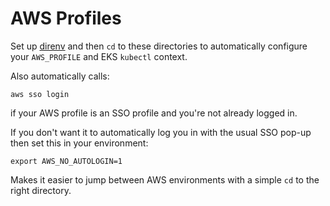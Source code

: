 # AWS Profiles

Set up [direnv](https://github.com/HariSekhon/Knowledge-Base/blob/main/direnv.md)
and then `cd` to these directories to automatically configure
your `AWS_PROFILE` and EKS `kubectl` context.

Also automatically calls:

```shell
aws sso login
```

if your AWS profile is an SSO profile and you're not already logged in.

If you don't want it to automatically log you in with the usual SSO pop-up then set this in your environment:

```shell
export AWS_NO_AUTOLOGIN=1
```

Makes it easier to jump between AWS environments with a simple `cd` to the right directory.
